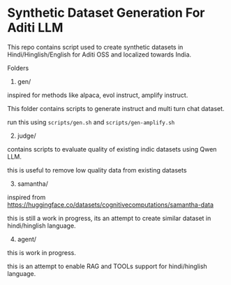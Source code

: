 Synthetic Dataset Generation For Aditi LLM
===========================================


This repo contains script used to create synthetic datasets in Hindi/Hinglish/English for Aditi OSS and localized towards India. 


Folders

1. gen/  

inspired for methods like alpaca, evol instruct, amplify instruct.

This folder contains scripts to generate instruct and multi turn chat dataset. 


run this using `scripts/gen.sh` and `scripts/gen-amplify.sh`



2. judge/

contains scripts to evaluate quality of existing indic datasets using Qwen LLM. 

this is useful to remove low quality data from existing datasets

3. samantha/

inspired from https://huggingface.co/datasets/cognitivecomputations/samantha-data

this is still a work in progress, its an attempt to create similar dataset in hindi/hinglish language. 

4. agent/

this is work in progress. 

this is an attempt to enable RAG and TOOLs support for hindi/hinglish language.
